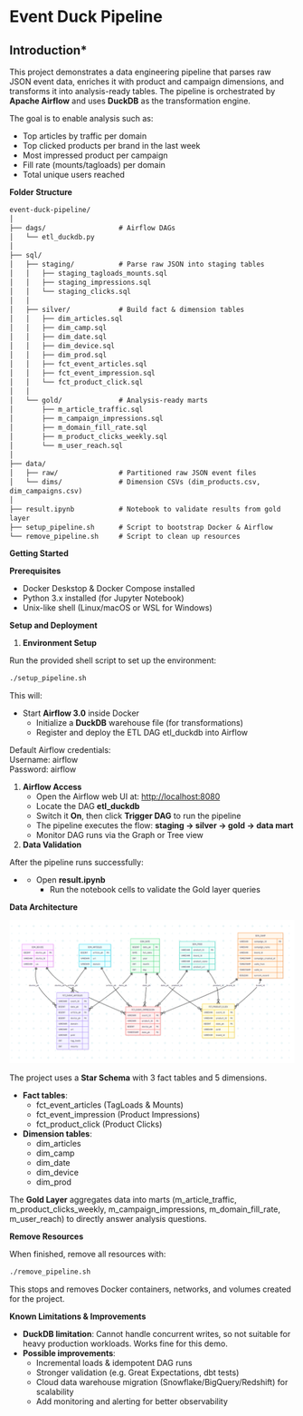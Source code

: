 # Event Duck Pipeline

## Introduction*

This project demonstrates a data engineering pipeline that parses raw JSON event data, enriches it with product and campaign dimensions, and transforms it into analysis-ready tables. The pipeline is orchestrated by **Apache Airflow** and uses **DuckDB** as the transformation engine.

The goal is to enable analysis such as:

- Top articles by traffic per domain
- Top clicked products per brand in the last week
- Most impressed product per campaign
- Fill rate (mounts/tagloads) per domain
- Total unique users reached

**Folder Structure**

```text
event-duck-pipeline/
│
├── dags/                  # Airflow DAGs
│   └── etl_duckdb.py
│
├── sql/
│   ├── staging/           # Parse raw JSON into staging tables
│   │   ├── staging_tagloads_mounts.sql
│   │   ├── staging_impressions.sql
│   │   └── staging_clicks.sql
│   │
│   ├── silver/            # Build fact & dimension tables
│   │   ├── dim_articles.sql
│   │   ├── dim_camp.sql
│   │   ├── dim_date.sql
│   │   ├── dim_device.sql
│   │   ├── dim_prod.sql
│   │   ├── fct_event_articles.sql
│   │   ├── fct_event_impression.sql
│   │   └── fct_product_click.sql
│   │
│   └── gold/              # Analysis-ready marts
│       ├── m_article_traffic.sql
│       ├── m_campaign_impressions.sql
│       ├── m_domain_fill_rate.sql
│       ├── m_product_clicks_weekly.sql
│       └── m_user_reach.sql
│
├── data/
│   ├── raw/               # Partitioned raw JSON event files
│   └── dims/              # Dimension CSVs (dim_products.csv, dim_campaigns.csv)
│
├── result.ipynb           # Notebook to validate results from gold layer
├── setup_pipeline.sh      # Script to bootstrap Docker & Airflow
└── remove_pipeline.sh     # Script to clean up resources

```


**Getting Started**

**Prerequisites**

- Docker Deskstop & Docker Compose installed
- Python 3.x installed (for Jupyter Notebook)
- Unix-like shell (Linux/macOS or WSL for Windows)

**Setup and Deployment**

1. **Environment Setup**

Run the provided shell script to set up the environment:
```bash
./setup_pipeline.sh
```

This will:

- Start **Airflow 3.0** inside Docker
    - Initialize a **DuckDB** warehouse file (for transformations)
    - Register and deploy the ETL DAG etl_duckdb into Airflow

Default Airflow credentials:  
Username: airflow  
Password: airflow

1. **Airflow Access**
    - Open the Airflow web UI at: <http://localhost:8080>
    - Locate the DAG **etl_duckdb**
    - Switch it **On**, then click **Trigger DAG** to run the pipeline
    - The pipeline executes the flow: **staging → silver → gold → data mart**
    - Monitor DAG runs via the Graph or Tree view
2. **Data Validation**

After the pipeline runs successfully:

- - Open **result.ipynb**
    - Run the notebook cells to validate the Gold layer queries

**Data Architecture**

![Star Schema Architecture](assets/data_modelling.png)

The project uses a **Star Schema** with 3 fact tables and 5 dimensions.

- **Fact tables**:
  - fct_event_articles (TagLoads & Mounts)
  - fct_event_impression (Product Impressions)
  - fct_product_click (Product Clicks)
- **Dimension tables**:
  - dim_articles
  - dim_camp
  - dim_date
  - dim_device
  - dim_prod

The **Gold Layer** aggregates data into marts (m_article_traffic, m_product_clicks_weekly, m_campaign_impressions, m_domain_fill_rate, m_user_reach) to directly answer analysis questions.



**Remove Resources**

When finished, remove all resources with:
```bash
./remove_pipeline.sh
```

This stops and removes Docker containers, networks, and volumes created for the project.

**Known Limitations & Improvements**

- **DuckDB limitation**: Cannot handle concurrent writes, so not suitable for heavy production workloads. Works fine for this demo.
- **Possible improvements**:
  - Incremental loads & idempotent DAG runs
  - Stronger validation (e.g. Great Expectations, dbt tests)
  - Cloud data warehouse migration (Snowflake/BigQuery/Redshift) for scalability
  - Add monitoring and alerting for better observability